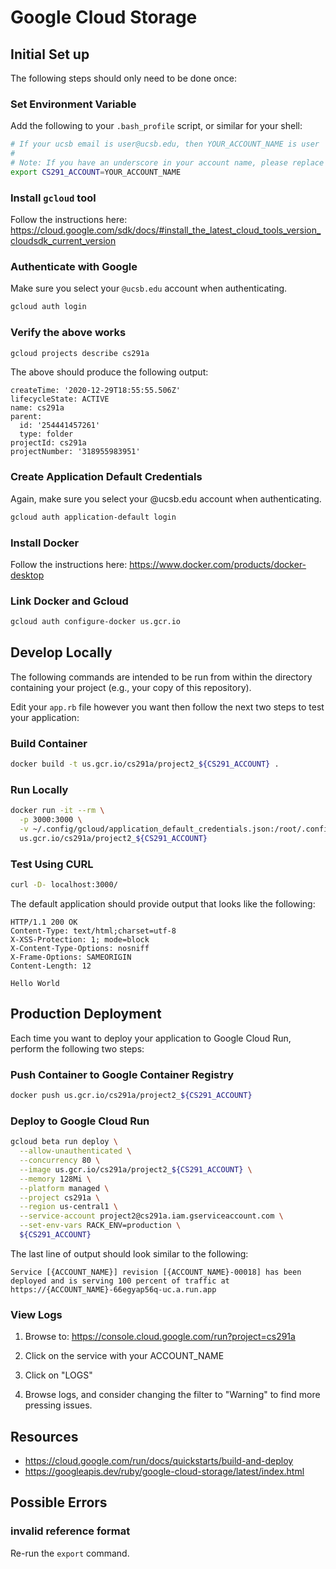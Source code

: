 # Google Cloud Storage

## Initial Set up

The following steps should only need to be done once:

### Set Environment Variable

Add the following to your `.bash_profile` script, or similar for your shell:

```sh
# If your ucsb email is user@ucsb.edu, then YOUR_ACCOUNT_NAME is user
#
# Note: If you have an underscore in your account name, please replace with a hypen.
export CS291_ACCOUNT=YOUR_ACCOUNT_NAME
```

### Install `gcloud` tool

Follow the instructions here:
https://cloud.google.com/sdk/docs/#install_the_latest_cloud_tools_version_cloudsdk_current_version

### Authenticate with Google

Make sure you select your `@ucsb.edu` account when authenticating.

```sh
gcloud auth login
```

### Verify the above works

```sh
gcloud projects describe cs291a
```

The above should produce the following output:

```
createTime: '2020-12-29T18:55:55.506Z'
lifecycleState: ACTIVE
name: cs291a
parent:
  id: '254441457261'
  type: folder
projectId: cs291a
projectNumber: '318955983951'
```

### Create Application Default Credentials

Again, make sure you select your @ucsb.edu account when authenticating.

```sh
gcloud auth application-default login
```

### Install Docker

Follow the instructions here: https://www.docker.com/products/docker-desktop

### Link Docker and Gcloud

```sh
gcloud auth configure-docker us.gcr.io
```

## Develop Locally

The following commands are intended to be run from within the directory
containing your project (e.g., your copy of this repository).

Edit your `app.rb` file however you want then follow the next two steps to test your
application:

### Build Container

```sh
docker build -t us.gcr.io/cs291a/project2_${CS291_ACCOUNT} .
```

### Run Locally

```sh
docker run -it --rm \
  -p 3000:3000 \
  -v ~/.config/gcloud/application_default_credentials.json:/root/.config/gcloud/application_default_credentials.json \
  us.gcr.io/cs291a/project2_${CS291_ACCOUNT}
```

### Test Using CURL

```sh
curl -D- localhost:3000/
```

The default application should provide output that looks like the following:

```http
HTTP/1.1 200 OK
Content-Type: text/html;charset=utf-8
X-XSS-Protection: 1; mode=block
X-Content-Type-Options: nosniff
X-Frame-Options: SAMEORIGIN
Content-Length: 12

Hello World
```

## Production Deployment

Each time you want to deploy your application to Google Cloud Run, perform the
following two steps:

### Push Container to Google Container Registry

```sh
docker push us.gcr.io/cs291a/project2_${CS291_ACCOUNT}
```

### Deploy to Google Cloud Run

```sh
gcloud beta run deploy \
  --allow-unauthenticated \
  --concurrency 80 \
  --image us.gcr.io/cs291a/project2_${CS291_ACCOUNT} \
  --memory 128Mi \
  --platform managed \
  --project cs291a \
  --region us-central1 \
  --service-account project2@cs291a.iam.gserviceaccount.com \
  --set-env-vars RACK_ENV=production \
  ${CS291_ACCOUNT}
```

The last line of output should look similar to the following:

```
Service [{ACCOUNT_NAME}] revision [{ACCOUNT_NAME}-00018] has been deployed and is serving 100 percent of traffic at https://{ACCOUNT_NAME}-66egyap56q-uc.a.run.app
```

### View Logs

1. Browse to: https://console.cloud.google.com/run?project=cs291a

2. Click on the service with your ACCOUNT_NAME

3. Click on "LOGS"

4. Browse logs, and consider changing the filter to "Warning" to find more pressing issues.

## Resources

- https://cloud.google.com/run/docs/quickstarts/build-and-deploy
- https://googleapis.dev/ruby/google-cloud-storage/latest/index.html

## Possible Errors

### invalid reference format

Re-run the `export` command.
